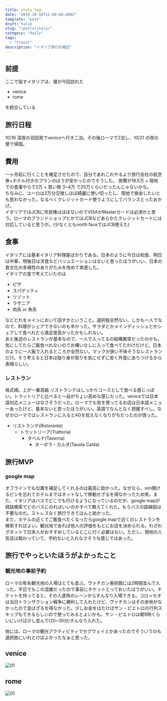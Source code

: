 ```yaml
---
title: italy log
date: "2019-10-16T11:00:00.000Z"
template: "post"
draft: false
slug: "/posts/italy/"
category: "daily"
tags:
  - "travel"
description: "イタリア旅行の雑記"
---
```


## 前提

ここで指すイタリアは、僕が今回訪れた

- venice
- rome

を統合している

## 旅行日程

10/16 深夜の羽田発でveniceへ行き二泊。その後ローマで2泊し、10/21 の夜の便で帰国。

## 費用

一ヶ月前に行くことを確定させたので、自分であれこれやるより旅行会社の航空券+ホテル付きのプランのほうが安かったのでそうした。
旅費が18.5万 + 現地での食事やらで2万 + 買い物 3~4万 で25万くらいだったんじゃないかな。  
ちなみに、ユーロは2万分交換しほぼ綺麗に使い切ったし、現地で換金したいとも思わなかった。なるべくクレジットカード使うようにしてバランスとったおかげ。  
イタリアではJCBに市民権はほぼないのでVISAかMasterカードは必須かと思う。ローマのブランドショップとかではJCBなどあらかたクレジットカードには対応していると思うが。(少なくともnorth faceではJCB使えた)

## 食事

イタリアには基本イタリア料理屋ばかりである。日本のように今日は和食、明日は中華、明後日は洋食などバリュエーションはないと思ったほうがいい、日本の食文化の多様性のありがたみを改めて実感した。  
イタリアの食で考えていたのは

- ピザ
- スパゲッティ
- リゾット
- ラザニア
- 肉系 or 魚系

などどれをメインにおいて回すかということ。選択肢全然ない。しかも一人でなので、料理がシェアできないのも辛かった。サラダとかメインディッシュとかシェアして食べれたら満足度高かったかもしれない。  
あと後述のレストランが基本なので、一人で入ってるの結構異常だったのかも。気にしてたらご飯食べれないのでお構いなしに入って食べてたわけだけど。日本のように一人飯で入れるところが全然ない。マックか狭い不味そうなレストランだけ。そう考えると日本は独り身が周りを気にせずに安く外食にありつけるから素晴らしい。

### レストラン

格式順。上が一番高級
リストランテはしっかりコースとして食べる感じっぽい。トラットリアと比べると一品がちょい高めな感じだった。veniceでは日本語対応メニューはなさそうだった。ローマでも気を使ってるお店は日本語メニューあったけど、基本ないと思ったほうがいい。英語でなんとなく把握すべし。なぜかローマではレストランに入ると4Gを拾えなくなりがちだったのが困った。

- リストランテ(Ristorante)
  - トラットリーア(Trattoria)
    - タベルナ(Taverna)
      - ターボラ・カルダ(Tavola Calda)

## 旅行MVP

### google map

オフラインでも位置を補足してくれるのは最高に助かった。なぜなら、sim開けるピンを忘れてホテルまではネットなしで移動せざるを得なかったため笑。また、イタリアはバスでどこでも行けるようになっているのだが、google mapが経路検索でどのバスにのればいいのかすべて教えてくれた。もうバスの路線図は不要なのだ。ストレスなく旅行できてほんと助かった。  
また、ホテルの近くでご飯食べたくなったらgoogle mapで近くのレストランを検索すればよい。観光地であれば他人の評価をもとにお店を決められる。わざわざネットで日本人がおすすめしているとこに行く必要はない。ただし、現地の人気店は賑わっていて、予約ないと入れなさそうな感じではあった。

## 旅行でやっといたほうがよかったこと

### 観光地の事前予約

ローマの有名観光地の入場はとても並ぶ。ヴァチカン美術館には2時間並んで入った。平日でもこの混雑だったので事前にチケットとっておいたほうがいい。チケットを持ってると、その人達用のレーンからすんなり入場できる。コロッセオは当日トランザクション戦争に勝利して入れたけど、ヴァチカンはその余地がなかったので並ばざるを得なかった。少しお金をはたけばサン・ピエトロの行列スキップもできるらしいので使ってみるとよいかも。サン・ピエトロは朝9時くらいにいけば少し並んで(20~30分)すんなり入れた。  
  
他には、ローマの観光アクティビティでセグウェイとかあったのでそういうのも選択肢にいれとけばよかったなぁと思った。

## venice

![01](/media/italy/02.png)

## rome

![01](/media/italy/01.jpg)